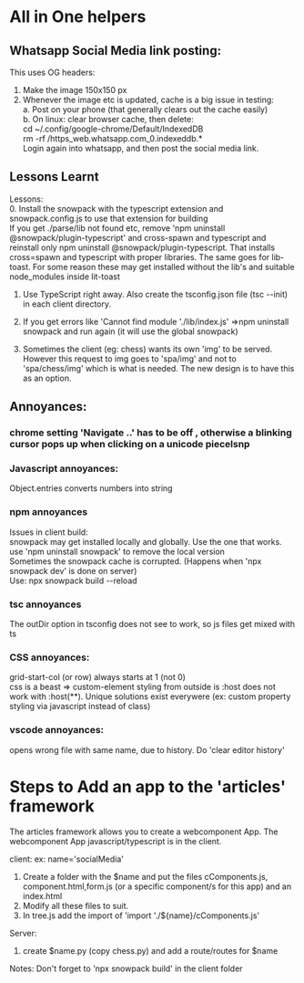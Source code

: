 # All in One helpers

## Whatsapp Social Media link posting:
This uses OG headers:
1. Make the image 150x150 px  
2. Whenever the image etc is updated, cache is a big issue in testing:  
a. Post on your phone (that generally clears out the cache easily)  
b. On linux: clear browser cache, then delete:  
cd ~/.config/google-chrome/Default/IndexedDB  
rm -rf /https_web.whatsapp.com_0.indexeddb.*  
Login again into whatsapp, and then post the social media link.  

## Lessons Learnt

Lessons:  
0. Install the snowpack with the typescript extension and snowpack.config.js to use that extension for building  
If you get ./parse/lib not found etc, remove 'npm uninstall @snowpack/plugin-typescript' and cross-spawn and typescript and reinstall only npm uninstall @snowpack/plugin-typescript. That installs cross=spawn and typescript with proper libraries. The same goes for lib-toast. For some reason these may get installed without the lib's and suitable node_modules inside lit-toast   

1. Use TypeScript right away. Also create the tsconfig.json file (tsc --init) in each client directory.  

2. If you get errors like 'Cannot find module './lib/index.js' =>npm  uninstall snowpack and run again (it will use the global snowpack)  

3. Sometimes the client (eg: chess) wants its own 'img' to be served. However this request to img goes to 'spa/img' and not to 'spa/chess/img' which is what is needed.  The new design is to have this as an option.  

## Annoyances:  
### chrome setting 'Navigate ..' has to be off , otherwise a blinking cursor pops up when clicking on a unicode piecelsnp  

### Javascript annoyances:  
Object.entries converts numbers into string  

### npm annoyances  
Issues in client build:  
snowpack may get installed locally and globally. Use the one that works. use 'npm uninstall snowpack' to remove the local version  
Sometimes the snowpack cache is corrupted. (Happens when 'npx snowpack dev' is done on server)  
Use: npx snowpack build --reload  

### tsc annoyances  
The outDir option in tsconfig does not see to work, so js files get mixed with ts  

### CSS annoyances:  
grid-start-col (or row) always starts at 1 (not 0)  
css is a beast => custom-element styling from outside is :host does not work with :host(**). Unique solutions exist everywere (ex: custom property styling via javascript instead of class)  

### vscode annoyances:  
opens wrong file with same name, due to history. Do 'clear editor history'  

# Steps to Add an app to the 'articles' framework
The articles framework allows you to create a webcomponent App. The webcomponent App javascript/typescript is in the client.

client:
ex: name='socialMedia'
1. Create a folder with the $name and put the files cComponents.js, component.html,form.js (or a specific component/s for this app) and an index.html
2. Modify all these files to suit.
3. In tree.js add the import of 'import './${name}/cComponents.js'

Server:
1. create $name.py (copy chess.py) and add a route/routes for $name

Notes: Don't forget to 'npx snowpack build' in the client folder
